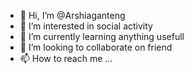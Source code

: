 - 👋 Hi, I’m @Arshiaganteng
- 👀 I’m interested in social activity
- 🌱 I’m currently learning anything usefull
- 💞️ I’m looking to collaborate on friend
- 📫 How to reach me ...

<!---
Arshiaganteng/Arshiaganteng is a ✨ special ✨ repository because its `README.md` (this file) appears on your GitHub profile.
You can click the Preview link to take a look at your changes.
--->
